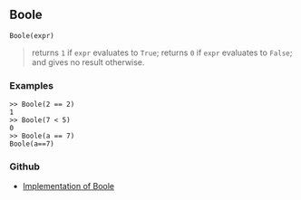 ## Boole

``` 
Boole(expr)
```

> returns `1` if `expr` evaluates to `True`; returns `0` if `expr` evaluates to `False`; and gives no result otherwise.

### Examples

```   
>> Boole(2 == 2)    
1    
>> Boole(7 < 5)    
0    
>> Boole(a == 7)    
Boole(a==7) 
```

### Github

* [Implementation of Boole](https://github.com/axkr/symja_android_library/blob/master/symja_android_library/matheclipse-core/src/main/java/org/matheclipse/core/builtin/BooleanFunctions.java#L852) 
